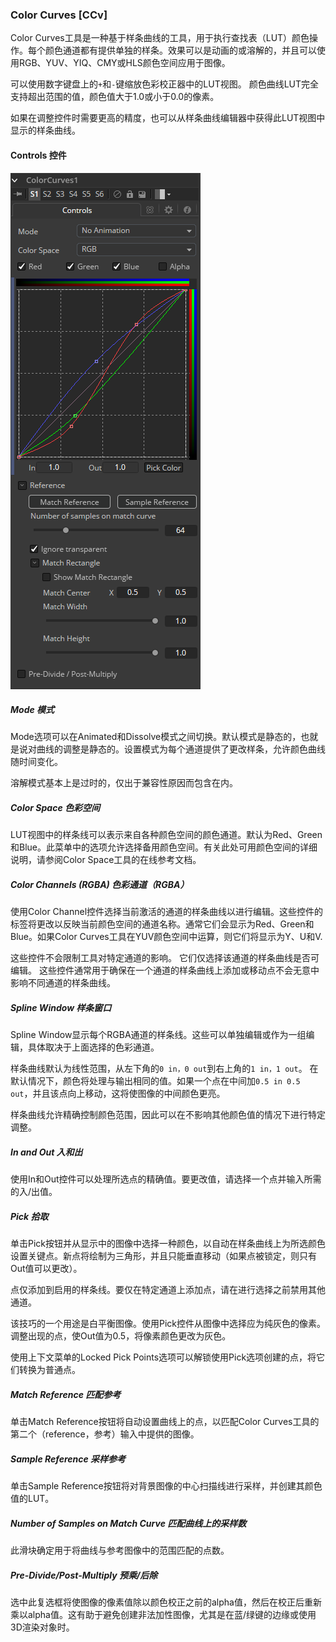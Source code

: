 ### Color Curves [CCv]

Color Curves工具是一种基于样条曲线的工具，用于执行查找表（LUT）颜色操作。每个颜色通道都有提供单独的样条。效果可以是动画的或溶解的，并且可以使用RGB、YUV、YIQ、CMY或HLS颜色空间应用于图像。

可以使用数字键盘上的`+`和`-`键缩放色彩校正器中的LUT视图。 颜色曲线LUT完全支持超出范围的值，颜色值大于1.0或小于0.0的像素。

如果在调整控件时需要更高的精度，也可以从样条曲线编辑器中获得此LUT视图中显示的样条曲线。

#### Controls 控件

![CCv_Controls](images/CCv_Controls.png)

##### Mode 模式

Mode选项可以在Animated和Dissolve模式之间切换。默认模式是静态的，也就是说对曲线的调整是静态的。设置模式为每个通道提供了更改样条，允许颜色曲线随时间变化。

溶解模式基本上是过时的，仅出于兼容性原因而包含在内。

##### Color Space 色彩空间

LUT视图中的样条线可以表示来自各种颜色空间的颜色通道。默认为Red、Green和Blue。此菜单中的选项允许选择备用颜色空间。有关此处可用颜色空间的详细说明，请参阅Color Space工具的在线参考文档。

##### Color Channels (RGBA) 色彩通道（RGBA）

使用Color Channel控件选择当前激活的通道的样条曲线以进行编辑。这些控件的标签将更改以反映当前颜色空间的通道名称。通常它们会显示为Red、Green和Blue。如果Color Curves工具在YUV颜色空间中运算，则它们将显示为Y、U和V.

这些控件不会限制工具对特定通道的影响。 它们仅选择该通道的样条曲线是否可编辑。 这些控件通常用于确保在一个通道的样条曲线上添加或移动点不会无意中影响不同通道的样条曲线。

##### Spline Window 样条窗口

Spline Window显示每个RGBA通道的样条线。这些可以单独编辑或作为一组编辑，具体取决于上面选择的色彩通道。

样条曲线默认为线性范围，从左下角的`0 in，0 out`到右上角的`1 in，1 out`。 在默认情况下，颜色将处理与输出相同的值。如果一个点在中间加`0.5 in 0.5 out`，并且该点向上移动，这将使图像的中间颜色更亮。

样条曲线允许精确控制颜色范围，因此可以在不影响其他颜色值的情况下进行特定调整。

##### In and Out 入和出

使用In和Out控件可以处理所选点的精确值。要更改值，请选择一个点并输入所需的入/出值。

##### Pick 拾取

单击Pick按钮并从显示中的图像中选择一种颜色，以自动在样条曲线上为所选颜色设置关键点。新点将绘制为三角形，并且只能垂直移动（如果点被锁定，则只有Out值可以更改）。

点仅添加到启用的样条线。要仅在特定通道上添加点，请在进行选择之前禁用其他通道。

该技巧的一个用途是白平衡图像。使用Pick控件从图像中选择应为纯灰色的像素。调整出现的点，使Out值为0.5，将像素颜色更改为灰色。

使用上下文菜单的Locked Pick Points选项可以解锁使用Pick选项创建的点，将它们转换为普通点。

##### Match Reference 匹配参考

单击Match Reference按钮将自动设置曲线上的点，以匹配Color Curves工具的第二个（reference，参考）输入中提供的图像。

##### Sample Reference 采样参考

单击Sample Reference按钮将对背景图像的中心扫描线进行采样，并创建其颜色值的LUT。

##### Number of Samples on Match Curve  匹配曲线上的采样数

此滑块确定用于将曲线与参考图像中的范围匹配的点数。

##### Pre-Divide/Post-Multiply 预乘/后除

选中此复选框将使图像的像素值除以颜色校正之前的alpha值，然后在校正后重新乘以alpha值。这有助于避免创建非法加性图像，尤其是在蓝/绿键的边缘或使用3D渲染对象时。